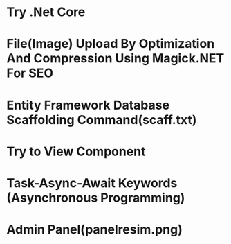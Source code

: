 # Try .Net Core

# File(Image) Upload By Optimization And Compression Using Magick.NET For SEO
# Entity Framework Database Scaffolding Command(scaff.txt)
# Try to View Component
# Task-Async-Await Keywords (Asynchronous Programming)
# Admin Panel(panelresim.png)

